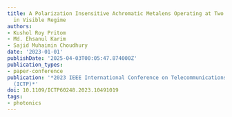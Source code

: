 ```yaml
---
title: A Polarization Insensitive Achromatic Metalens Operating at Two Wavelengths
  in Visible Regime
authors:
- Kushol Roy Pritom
- Md. Ehsanul Karim
- Sajid Muhaimin Choudhury
date: '2023-01-01'
publishDate: '2025-04-03T00:05:47.874000Z'
publication_types:
- paper-conference
publication: '*2023 IEEE International Conference on Telecommunications and Photonics
  (ICTP)*'
doi: 10.1109/ICTP60248.2023.10491019
tags:
- photonics
---
```

